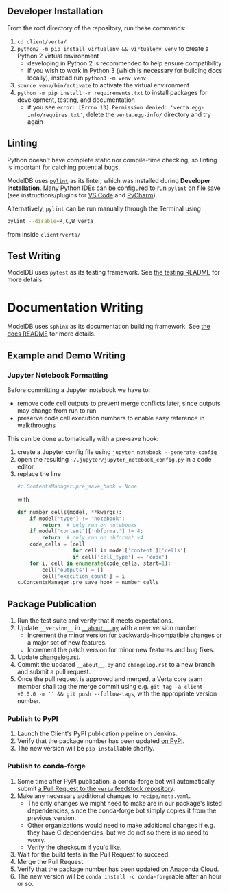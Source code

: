 ## Developer Installation
From the root directory of the repository, run these commands:
1. `cd client/verta/`
1. `python2 -m pip install virtualenv && virtualenv venv` to create a Python 2 virtual environment
   - developing in Python 2 is recommended to help ensure compatibility
   - if you wish to work in Python 3 (which is necessary for building docs locally), instead run `python3 -m venv venv`
1. `source venv/bin/activate` to activate the virtual environment
1. `python -m pip install -r requirements.txt` to install packages for development, testing, and documentation
   - if you see `error: [Errno 13] Permission denied: 'verta.egg-info/requires.txt'`, delete the `verta.egg-info/` directory and try again
   
## Linting
Python doesn't have complete static nor compile-time checking, so linting is important for catching potential bugs.

ModelDB uses [`pylint`](https://pylint.org/) as its linter, which was installed during **Developer Installation**. Many Python IDEs can be configured to run `pylint` on file save (see instructions/plugins for [VS Code](https://code.visualstudio.com/docs/python/linting) and [PyCharm](https://plugins.jetbrains.com/plugin/11084-pylint)).

Alternatively, `pylint` can be run manually through the Terminal using
```bash
pylint --disable=R,C,W verta
```
from inside `client/verta/`

## Test Writing
ModelDB uses `pytest` as its testing framework. See [the testing README](verta/tests) for more details.

# Documentation Writing
ModelDB uses `sphinx` as its documentation building framework. See [the docs README](verta/docs) for more details.

## Example and Demo Writing

### Jupyter Notebook Formatting

Before committing a Jupyter notebook we have to:
- remove code cell outputs to prevent merge conflicts later, since outputs may change from run to run
- preserve code cell execution numbers to enable easy reference in walkthroughs

This can be done automatically with a pre-save hook:
1. create a Jupyter config file using `jupyter notebook --generate-config`
1. open the resulting `~/.jupyter/jupyter_notebook_config.py` in a code editor
1. replace the line
   ```python
   #c.ContentsManager.pre_save_hook = None
   ```
   with
   ```python
   def number_cells(model, **kwargs):
       if model['type'] != 'notebook':
           return  # only run on notebooks
       if model['content']['nbformat'] != 4:
           return  # only run on nbformat v4
       code_cells = (cell
                     for cell in model['content']['cells']
                     if cell['cell_type'] == 'code')
       for i, cell in enumerate(code_cells, start=1):
           cell['outputs'] = []
           cell['execution_count'] = i
   c.ContentsManager.pre_save_hook = number_cells
   ```

## Package Publication

1. Run the test suite and verify that it meets expectations.
1. Update `__version__` in [`__about__.py`](https://github.com/VertaAI/modeldb/blob/master/client/verta/verta/__about__.py) with a new version number.
   - Increment the minor version for backwards-incompatible changes or a major set of new features.
   - Increment the patch version for minor new features and bug fixes.
1. Update [changelog.rst](https://github.com/VertaAI/modeldb/blob/master/client/verta/docs/changelog.rst).
1. Commit the updated `__about__.py` and `changelog.rst` to a new branch and submit a pull request.
1. Once the pull request is approved and merged, a Verta core team member shall tag the merge commit using e.g. `git tag -a client-v0.0.0 -m '' && git push --follow-tags`, with the appropriate version number.

### Publish to PyPI

1. Launch the Client's PyPI publication pipeline on Jenkins.
1. Verify that the package number has been updated [on PyPI](https://pypi.org/project/verta/).
1. The new version will be `pip install`able shortly.

### Publish to conda-forge

1. Some time after PyPI publication, a conda-forge bot will automatically submit [a Pull Request to the `verta` feedstock repository](https://github.com/conda-forge/verta-feedstock/pulls).
1. Make any necessary additional changes to `recipe/meta.yaml`.
   - The only changes we might need to make are in our package's listed dependencies, since the conda-forge bot simply copies it from the previous version.
   - Other organizations would need to make additional changes if e.g. they have C dependencies, but we do not so there is no need to worry.
   - Verify the checksum if you'd like.
1. Wait for the build tests in the Pull Request to succeed.
1. Merge the Pull Request.
1. Verify that the package number has been updated [on Anaconda Cloud](https://anaconda.org/conda-forge/verta).
1. The new version will be `conda install -c conda-forge`able after an hour or so.
